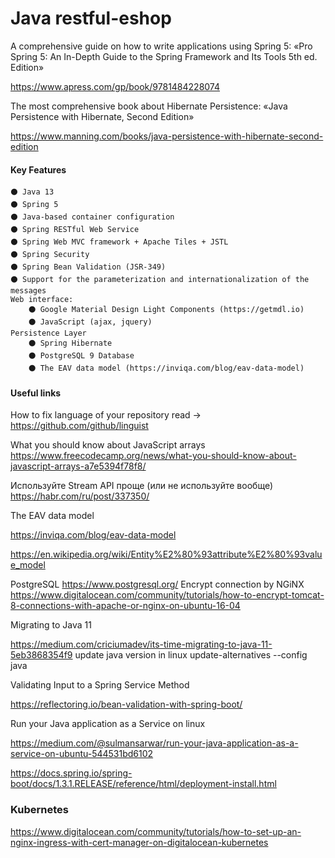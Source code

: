 # Java restful-eshop
A comprehensive guide on how to write applications using Spring 5:
«Pro Spring 5: An In-Depth Guide to the Spring Framework and Its Tools 5th ed. Edition»

https://www.apress.com/gp/book/9781484228074

The most comprehensive book about Hibernate Persistence:
«Java Persistence with Hibernate, Second Edition»

https://www.manning.com/books/java-persistence-with-hibernate-second-edition

#### Key Features
~~~~
⚫ Java 13
⚫ Spring 5
⚫ Java-based container configuration
⚫ Spring RESTful Web Service
⚫ Spring Web MVC framework + Apache Tiles + JSTL
⚫ Spring Security
⚫ Spring Bean Validation (JSR-349)
⚫ Support for the parameterization and internationalization of the messages
Web interface: 
    ⚫ Google Material Design Light Components (https://getmdl.io)
    ⚫ JavaScript (ajax, jquery)
Persistence Layer
    ⚫ Spring Hibernate
    ⚫ PostgreSQL 9 Database
    ⚫ The EAV data model (https://inviqa.com/blog/eav-data-model)
~~~~

#### Useful links
How to fix language of your repository read -> https://github.com/github/linguist

What you should know about JavaScript arrays
https://www.freecodecamp.org/news/what-you-should-know-about-javascript-arrays-a7e5394f78f8/

Используйте Stream API проще (или не используйте вообще)
https://habr.com/ru/post/337350/

The EAV data model

https://inviqa.com/blog/eav-data-model

https://en.wikipedia.org/wiki/Entity%E2%80%93attribute%E2%80%93value_model


PostgreSQL
https://www.postgresql.org/
Encrypt connection by NGiNX
https://www.digitalocean.com/community/tutorials/how-to-encrypt-tomcat-8-connections-with-apache-or-nginx-on-ubuntu-16-04

Migrating to Java 11

https://medium.com/criciumadev/its-time-migrating-to-java-11-5eb3868354f9
update java version in linux
update-alternatives --config java


Validating Input to a Spring Service Method 

https://reflectoring.io/bean-validation-with-spring-boot/

Run your Java application as a Service on linux

https://medium.com/@sulmansarwar/run-your-java-application-as-a-service-on-ubuntu-544531bd6102

https://docs.spring.io/spring-boot/docs/1.3.1.RELEASE/reference/html/deployment-install.html

### Kubernetes
https://www.digitalocean.com/community/tutorials/how-to-set-up-an-nginx-ingress-with-cert-manager-on-digitalocean-kubernetes


